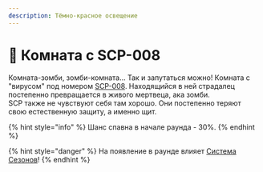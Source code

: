 ```yaml
---
description: Тёмно-красное освещение
---
```


# 🧟 Комната с SCP-008

Комната-зомби, зомби-комната... Так и запутаться можно! Комната с "вирусом" под номером [SCP-008](../server-mechanics/scp-008.md). Находящийся в ней страдалец постепенно превращается в живого мертвеца, ака зомби.\
SCP также не чувствуют себя там хорошо. Они постепенно теряют свою естественную защиту, а именно щит.

{% hint style="info" %}
Шанс спавна в начале раунда - 30%.
{% endhint %}

{% hint style="danger" %}
На появление в раунде влияет [Система Сезонов](../server-systems/seasons-system.md)!
{% endhint %}
